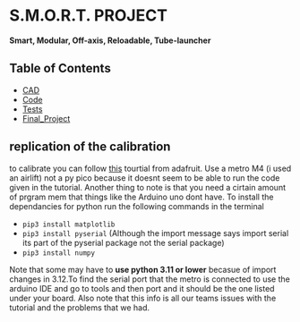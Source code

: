 # S.M.O.R.T. PROJECT 
**Smart, Modular, Off-axis, Reloadable, Tube-launcher**

## Table of Contents

* [CAD](#CAD)
* [Code](#Code)
* [Tests](#Tests)
* [Final_Project](#Final-Project)




## replication of the calibration
to calibrate you can follow [this](https://cdn-learn.adafruit.com/downloads/pdf/adafruit-sensorlab-magnetometer-calibration.pdf) tourtial from adafruit. Use a metro M4 (i used an airlift) not a py pico because it doesnt seem to be able to run the code given in the tutorial. Another thing to note is that you need a cirtain amount of prgram mem that things like the Arduino uno dont have. To install the dependancies for python run the following commands in the terminal

- `pip3 install matplotlib`
- `pip3 install pyserial` (Although the import message says import serial its part of the pyserial package not the serial package)
- `pip3 install numpy`

Note that some may have to **use python 3.11 or lower** becasue of import changes in 3.12.To find the serial port that the metro is connected to use the arduino IDE and go to tools and then port and it should be the one listed under your board. Also note that this info is all our teams issues with the tutorial and the problems that we had.

